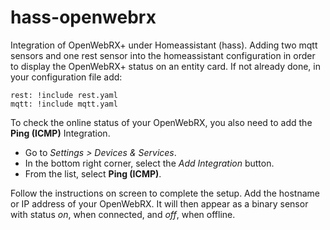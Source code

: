 # hass-openwebrx
Integration of OpenWebRX+ under Homeassistant (hass).
Adding two mqtt sensors and one rest sensor into the homeassistant configuration in order to display the OpenWebRX+ status on an entity card.
If not already done, in your configuration file add:
```
rest: !include rest.yaml
mqtt: !include mqtt.yaml
```
To check the online status of your OpenWebRX, you also need to add the **Ping (ICMP)** Integration. 
* Go to *Settings > Devices & Services*. 
* In the bottom right corner, select the *Add Integration* button.
* From the list, select **Ping (ICMP)**.

Follow the instructions on screen to complete the setup. Add the hostname or IP address of your OpenWebRX. 
It will then appear as a binary sensor with status *on*, when connected, and *off*, when offline.

